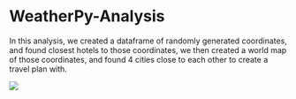 # WeatherPy-Analysis

In this analysis, we created a dataframe of randomly generated coordinates, and found closest hotels to those coordinates, we then created a world map of those coordinates, and found 4 cities close to each other to create a travel plan with.

![](WeatherPy-Analysis/WeatherPy_travel_map.png)
